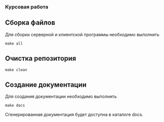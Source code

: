 ### Курсовая работа

## Сборка файлов

Для сборки серверной и клиентской программы необходимо выполнить

```
make all
```

## Очистка репозитория

```
make clean
```

## Создание документации

Для создания документации необходимо выполнить 

```
make docs
```

Сгенерированная документация будет доступна в каталоге docs.
